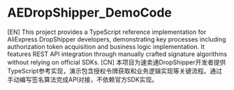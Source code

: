 # AEDropShipper_DemoCode
[EN] 
This project provides a TypeScript reference implementation for AliExpress DropShipper developers, demonstrating key processes including authorization token acquisition and business logic implementation. It features REST API integration through manually crafted signature algorithms without relying on official SDKs.
[CN]
本项目为速卖通DropShipper开发者提供TypeScript参考实现，演示包含授权令牌获取和业务逻辑实现等关键流程。通过手动编写签名算法完成API对接，不依赖官方SDK实现。
